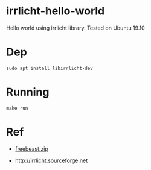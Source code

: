 # irrlicht-hello-world

Hello world using irrlicht library.
Tested on Ubuntu 19.10

# Dep

	sudo apt install libirrlicht-dev

# Running

	make run

# Ref

* [freebeast.zip](https://www.psionicgames.com/downloads/freebeast.zip)

* http://irrlicht.sourceforge.net